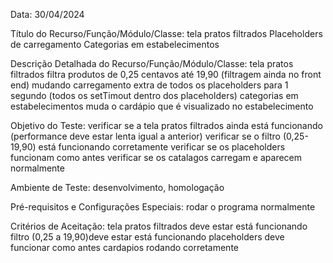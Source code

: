 Data:
30/04/2024

Título do Recurso/Função/Módulo/Classe:
tela pratos filtrados
Placeholders de carregamento
Categorias em estabelecimentos

Descrição Detalhada do Recurso/Função/Módulo/Classe:
tela pratos filtrados filtra produtos de 0,25 centavos até 19,90 (filtragem ainda no front end)
mudando carregamento extra de todos os placeholders para 1 segundo (todos os setTimout dentro dos placeholders)
categorias em estabelecimentos muda o cardápio que é visualizado no estabelecimento

Objetivo do Teste:
verificar se a tela pratos filtrados ainda está funcionando (performance deve estar lenta igual a anterior)
verificar se o filtro (0,25-19,90) está funcionando corretamente
verificar se os placeholders funcionam como antes
verificar se os catalagos carregam e aparecem normalmente

Ambiente de Teste:
desenvolvimento, homologação

Pré-requisitos e Configurações Especiais:
rodar o programa normalmente

Critérios de Aceitação:
 tela pratos filtrados deve estar está funcionando
filtro (0,25 a 19,90)deve estar está funcionando
placeholders deve funcionar como antes
cardapios rodando corretamente